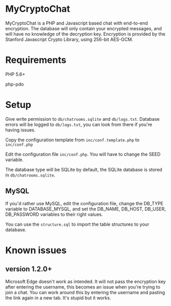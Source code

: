 MyCryptoChat
============

MyCryptoChat is a PHP and Javascript based chat with end-to-end encryption. The database will only contain your encrypted messages, and will have no knowledge of the decryption key.
Encryption is provided by the Stanford Javascript Crypto Library, using 256-bit AES-GCM.

# Requirements

PHP 5.6+

php-pdo

# Setup

Give write permission to `db/chatrooms.sqlite` and `db/logs.txt`. Database errors will be logged to `db/logs.txt`, you can look from there if you're having issues.

Copy the configuration template from `inc/conf.template.php` to `inc/conf.php`

Edit the configuration file `inc/conf.php`. You will have to change the SEED variable.

The database type will be SQLite by default, the SQLite database is stored in `db/chatrooms.sqlite`.

## MySQL

If you'd rather use MySQL, edit the configuration file, change the DB_TYPE variable to DATABASE_MYSQL, and set the DB_NAME, DB_HOST, DB_USER, DB_PASSWORD variables to their right values.

You can use the `structure.sql` to import the table structures to your database.


# Known issues
## version 1.2.0+ ##
Microsoft Edge doesn't work as intended. It will not pass the encryption key after entering the username, this becomes an issue when you're trying to join a chat.
You can work around this by entering the username and pasting the link again in a new tab. It's stupid but it works.

